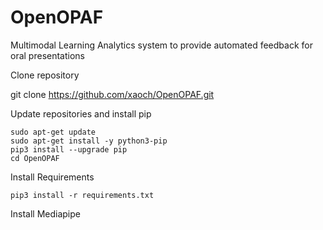 # OpenOPAF
 Multimodal Learning Analytics system to provide automated feedback for oral presentations

Clone repository

git clone https://github.com/xaoch/OpenOPAF.git

Update repositories and install pip
    
    sudo apt-get update
    sudo apt-get install -y python3-pip
    pip3 install --upgrade pip
    cd OpenOPAF

Install Requirements

    pip3 install -r requirements.txt

Install Mediapipe


